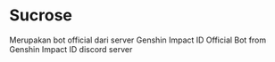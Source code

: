 # Sucrose
Merupakan bot official dari server Genshin Impact ID
Official Bot from Genshin Impact ID discord server
